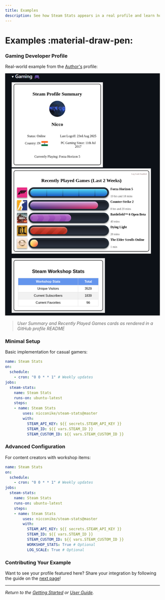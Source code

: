 ```yaml
---
title: Examples
description: See how Steam Stats appears in a real profile and learn how to contribute your own example
---
```


# Examples :material-draw-pen:

### Gaming Developer Profile
Real-world example from the [Author's](https://github.com/Nicconike) profile:

![Steam Stats on nicconike](../assets/nicco.png)

> *User Summary and Recently Played Games cards as rendered in a GitHub profile README*

### Minimal Setup
Basic implementation for casual gamers:

```yml
name: Steam Stats
on:
  schedule:
    - cron: "0 0 * * 1" # Weekly updates
jobs:
  steam-stats:
    name: Steam Stats
    runs-on: ubuntu-latest
    steps:
    - name: Steam Stats
        uses: nicconike/steam-stats@master
        with:
          STEAM_API_KEY: ${{ secrets.STEAM_API_KEY }}
          STEAM_ID: ${{ vars.STEAM_ID }}
          STEAM_CUSTOM_ID: ${{ vars.STEAM_CUSTOM_ID }}
```

### Advanced Configuration
For content creators with workshop items:

```yml
name: Steam Stats
on:
  schedule:
    - cron: "0 0 * * 1" # Weekly updates
jobs:
  steam-stats:
    name: Steam Stats
    runs-on: ubuntu-latest
    steps:
    - name: Steam Stats
        uses: nicconike/steam-stats@master
        with:
          STEAM_API_KEY: ${{ secrets.STEAM_API_KEY }}
          STEAM_ID: ${{ vars.STEAM_ID }}
          STEAM_CUSTOM_ID: ${{ vars.STEAM_CUSTOM_ID }}
          WORKSHOP_STATS: True # Optional
          LOG_SCALE: True # Optional
```

### Contributing Your Example
Want to see your profile featured here? Share your integration by following the guide on the [next page](contribute-examples.md)!

---

*Return to the [Getting Started](../getting-started/index.md) or [User Guide](../user-guide/index.md).*
